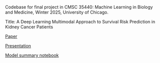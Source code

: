Codebase for final project in CMSC 35440: Machine Learning in Biology and Medicine, Winter 2025, University of Chicago.

Title: A Deep Learning Multimodal Approach to Survival Risk Prediction in Kidney Cancer Patients

[Paper](https://github.com/quanghieu31/multimodal-ccRCC/blob/main/Final_Report_03_2025.pdf)

[Presentation](https://github.com/quanghieu31/multimodal-ccRCC/blob/main/Presentation_03_2025.pdf)

[Model summary notebook](https://github.com/quanghieu31/multimodal-ccRCC/blob/main/notebooks/model-runs.ipynb)